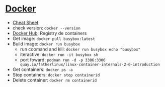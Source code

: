 # [Docker](https://www.docker.com/products/docker-desktop/)

- [Cheat Sheet](https://dockerlabs.collabnix.com/docker/cheatsheet/)
- check version: `docker --version`
- [Docker Hub](https://hub.docker.com/): Registry de containers
- Get image: `docker pull busybox:latest`
- Build image: `docker run busybox`
  - run coomand and kill: `docker run busybox echo "busybox"`
  - iteractive: `docker run -it busybox sh`
  - port foward: `podman run -d -p 3306:3306 quay.io/fatherlinux/linux-container-internals-2-0-introduction`
- Get containers: `docker ps -a`
- Stop containers: `docker stop containerid`
- Delete container: `docker rm containerid`
